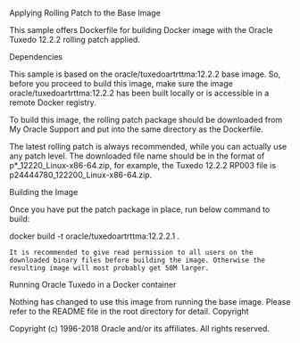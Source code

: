 Applying Rolling Patch to the Base Image

This sample offers Dockerfile for building Docker image with the Oracle Tuxedo 12.2.2 rolling patch applied.

Dependencies

This sample is based on the oracle/tuxedoartrttma:12.2.2 base image. So, before you proceed to build this image, make sure the image oracle/tuxedoartrttma:12.2.2 has been built locally or is accessible in a remote Docker registry.

To build this image, the rolling patch package should be downloaded from My Oracle Support and put into the same directory as the Dockerfile.

The latest rolling patch is always recommended, while you can actually use any patch level. The downloaded file name should be in the format of p*_12220_Linux-x86-64.zip, for example, the Tuxedo 12.2.2 RP003 file is p24444780_122200_Linux-x86-64.zip.

Building the Image

Once you have put the patch package in place, run below command to build:

docker build -t oracle/tuxedoartrttma:12.2.2.1 .

    It is recommended to give read permission to all users on the downloaded binary files before building the image. Otherwise the resulting image will most probably get 50M larger.

Running Oracle Tuxedo in a Docker container

Nothing has changed to use this image from running the base image. Please refer to the README file in the root directory for detail.
Copyright

Copyright (c) 1996-2018 Oracle and/or its affiliates. All rights reserved.
